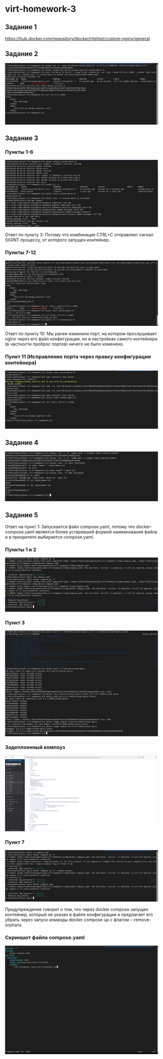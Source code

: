 # virt-homework-3

## Задание 1

https://hub.docker.com/repository/docker/ritehist/custom-nginx/general

## Задание 2

![alt text](https://github.com/ritehist/virt-homework-3/blob/main/1.PNG?raw=true)

## Задание 3

### Пункты 1-6

![alt text](https://github.com/ritehist/virt-homework-3/blob/main/2.PNG?raw=true)

Ответ по пункту 3: Потому что комбинация CTRL+C отправляет сигнал SIGINT процессу, от которого запущен контейнер.

### Пункты 7-12

![alt text](https://github.com/ritehist/virt-homework-3/blob/main/3.PNG?raw=true)

Ответ по пункту 10: Мы ранее изменили порт, на котором прослушивает nginx через его файл конфигурации, но в настройках самого контейнера (в частности проброс портов) ничего не было изменено.

### Пункт 11 (Исправление порта через правку конфигурации контейнера)

![alt text](https://github.com/ritehist/virt-homework-3/blob/main/4.PNG?raw=true)

## Задание 4

![alt text](https://github.com/ritehist/virt-homework-3/blob/main/5.PNG?raw=true)

## Задание 5 

Ответ на пункт 1: Запускается файл compose.yaml, потому что docker-compose.yaml является более устаревшей формой наименования файла и в приоритете выбирается compose.yaml.

### Пункты 1 и 2

![alt text](https://github.com/ritehist/virt-homework-3/blob/main/6.PNG?raw=true)

### Пункт 3

![alt text](https://github.com/ritehist/virt-homework-3/blob/main/7.PNG?raw=true)

### Задеплоенный компоуз

![alt text](https://github.com/ritehist/virt-homework-3/blob/main/8.PNG?raw=true)

### Пункт 7 

![alt text](https://github.com/ritehist/virt-homework-3/blob/main/9.PNG?raw=true)

Предупреждение говорит о том, что через docker compose запущен контейнер, который не указан в файле конфигурации и предлагает его убрать через запуск команды docker compose up с флагом --remove-orphans

### Скриншот файла compose.yaml

![alt text](https://github.com/ritehist/virt-homework-3/blob/main/10.PNG?raw=true)